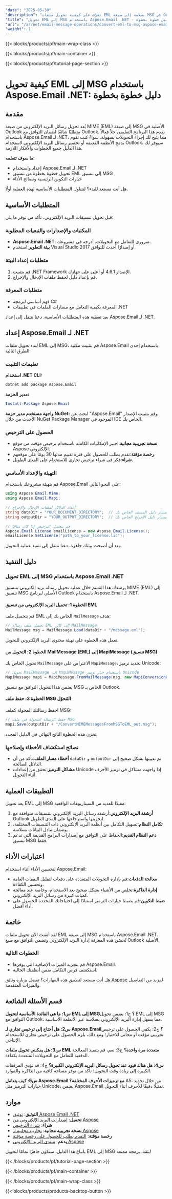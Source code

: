 ```yaml
---
"date": "2025-05-30"
"description": "تعرّف على كيفية تحويل ملفات EML بسلاسة إلى صيغة MSG في Outlook باستخدام Aspose.Email لـ .NET. يغطي هذا الدليل الشامل خطوات الإعداد والتحويل ونصائح استكشاف الأخطاء وإصلاحها."
"title": "تحويل EML إلى MSG باستخدام Aspose.Email .NET - دليل خطوة بخطوة"
"url": "/ar/net/email-message-operations/convert-eml-to-msg-aspose-email-net/"
"weight": 1
---
```


{{< blocks/products/pf/main-wrap-class >}}

{{< blocks/products/pf/main-container >}}

{{< blocks/products/pf/tutorial-page-section >}}
# كيفية تحويل EML إلى MSG باستخدام Aspose.Email .NET: دليل خطوة بخطوة

## مقدمة

يُعد تحويل رسائل البريد الإلكتروني من صيغة MIME (EML) إلى صيغة MSG الأصلية في Outlook متطلبًا شائعًا لضمان التوافق مع Outlook. يقدم هذا البرنامج التعليمي حلاً فعالاً باستخدام Aspose.Email لـ .NET، مما يتيح لك إجراء التحويلات بسهولة. سواءً كنت تقوم بدمج الأنظمة القديمة أو تحضير رسائل البريد الإلكتروني لاستخدام Outlook، سيوفر لك هذا الدليل جميع الخطوات والأفكار اللازمة.

**ما سوف تتعلمه:**
- إعداد واستخدام Aspose.Email لـ .NET
- تحويل خطوة بخطوة من تنسيق EML إلى تنسيق MSG
- خيارات التكوين الرئيسية ونصائح الأداء

هل أنت مستعد للبدء؟ لنتناول المتطلبات الأساسية لهذه العملية أولًا.

## المتطلبات الأساسية

قبل تحويل تنسيقات البريد الإلكتروني، تأكد من توفر ما يلي:

### المكتبات والإصدارات والتبعيات المطلوبة

- **Aspose.Email .NET**: ضروري للتعامل مع التحويلات. أدرجه في مشروعك.
- **بيئة التطوير**:استخدم Visual Studio 2017 أو إصدارًا أحدث للتوافق.

### متطلبات إعداد البيئة

1. قم بتثبيت .NET Framework الإصدار 4.6.1 أو أعلى على جهازك.
2. قم بإعداد دليل لحفظ ملفات الإدخال والإخراج.

### متطلبات المعرفة

- فهم أساسي لبرمجة C#
- المعرفة بكيفية التعامل مع مسارات الملفات في تطبيقات .NET

بعد تغطية هذه المتطلبات الأساسية، دعنا ننتقل إلى إعداد Aspose.Email لـ .NET.

## إعداد Aspose.Email لـ .NET

لبدء تحويل ملفات EML إلى MSG، قم بتثبيت مكتبة Aspose.Email باستخدام إحدى الطرق التالية:

### تعليمات التثبيت

**استخدام .NET CLI:**
```bash
dotnet add package Aspose.Email
```

**مدير الحزمة:**
```powershell
Install-Package Aspose.Email
```

**واجهة مستخدم مدير حزمة NuGet:**
ابحث عن "Aspose.Email" وقم بتثبيت الإصدار الأحدث من خلال NuGet Package Manager الموجود في IDE الخاص بك.

### الحصول على الترخيص

- **نسخة تجريبية مجانية**:اختبر الإمكانيات الكاملة باستخدام ترخيص مؤقت من موقع Aspose الإلكتروني.
- **رخصة مؤقتة**:تقدم بطلب للحصول على فترة تقييم مدتها 30 يومًا على موقعهم.
- **شراء**:فكر في شراء ترخيص تجاري للاستخدام على المدى الطويل.

### التهيئة والإعداد الأساسي

قم بتهيئة مشروعك باستخدام Aspose.Email على النحو التالي:

```csharp
using Aspose.Email.Mime;
using Aspose.Email.Mapi;

// إعداد الدلائل لملفات الإدخال والإخراج
string dataDir = "YOUR_DOCUMENT_DIRECTORY";  // استبدل بمسار دليل المستند الخاص بك
string outputDir = "YOUR_OUTPUT_DIRECTORY";  // استبدله بمسار دليل الإخراج الخاص بك

// قم بتحميل الترخيص إذا كان متاحًا
Aspose.Email.License emailLicense = new Aspose.Email.License();
emailLicense.SetLicense("path_to_your_license.lic");
```
بعد أن أصبحت بيئتك جاهزة، دعنا ننتقل إلى تنفيذ عملية التحويل.

## دليل التنفيذ

### تحويل EML إلى MSG باستخدام Aspose.Email .NET

يرشدك هذا القسم خلال عملية تحويل رسالة بريد إلكتروني بتنسيق MIME (EML) إلى تنسيق MSG الأصلي لبرنامج Outlook باستخدام Aspose.Email لـ .NET. 

#### الخطوة 1: تحميل البريد الإلكتروني من تنسيق EML

قم بتحميل ملف EML الخاص بك إلى `MailMessage` هدف:

```csharp
// تحميل ملف رسالة EML إلى كائن MailMessage
MailMessage msg = MailMessage.Load(dataDir + "/message.eml");
```
تعمل هذه الخطوة على تهيئة محتوى البريد الإلكتروني للتحويل.

#### الخطوة 2: التحويل من MailMessage (EML) إلى MapiMessage (تنسيق MSG)

تحويل الخاص بك `MailMessage` الاعتراض على `MapiMessage`، تحديد ترميز Unicode:

```csharp
// تحويل MailMessage إلى MapiMessage باستخدام خيار ترميز Unicode
MapiMessage mapi = MapiMessage.FromMailMessage(msg, new MapiConversionOptions(OutlookMessageFormat.Unicode));
```
يضمن هذا التحويل التوافق مع تنسيق MSG الخاص بـ Outlook.

#### الخطوة 3: حفظ ملف MSG المُحوّل

احفظ رسالتك المحولة كملف MSG:

```csharp
// حفظ الرسالة المحولة في ملف MSG
mapi.Save(outputDir + "/ConvertMIMEMessagesFromMSGToEML_out.msg");
```
تخزن هذه الخطوة الناتج النهائي في الدليل المحدد.

### نصائح استكشاف الأخطاء وإصلاحها

- **أخطاء مسار الملف**:تأكد من أن `dataDir` و `outputDir` تم تعيينها بشكل صحيح إلى الدلائل الصالحة.
- **مشاكل الترميز**:تحقق من إعدادات Unicode إذا واجهت مشاكل في ترميز الأحرف أثناء التحويل.

## التطبيقات العملية

يعد تحويل EML إلى MSG مفيدًا للعديد من السيناريوهات الواقعية:

1. **أرشفة البريد الإلكتروني**:أرشفة رسائل البريد الإلكتروني بتنسيقات متوافقة مع Outlook لتخزينها واسترجاعها على المدى الطويل.
2. **تكامل النظام**:تسهيل التكامل بين أنظمة البريد الإلكتروني ذات التنسيقات المختلفة، وضمان تبادل البيانات بسلاسة.
3. **دعم النظام القديم**:الحفاظ على التوافق مع إصدارات البرامج القديمة التي تدعم تنسيق MSG فقط.

## اعتبارات الأداء

لتحسين الأداء أثناء استخدام Aspose.Email:

- **معالجة الدفعات**:قم بإدارة التحويلات المتعددة على دفعات لتقليل النفقات العامة وتحسين الكفاءة.
- **إدارة الذاكرة**:تخلص من الأشياء بشكل صحيح بعد الاستخدام، وخاصة عند معالجة كميات كبيرة من رسائل البريد الإلكتروني.
- **ضبط التكوين**:قم بضبط خيارات الترميز استنادًا إلى احتياجاتك المحددة للحصول على أداء أفضل.

## خاتمة

لقد أتقنتَ الآن تحويل ملفات EML إلى صيغة MSG باستخدام Aspose.Email .NET. تُحسّن هذه المعرفة إدارة البريد الإلكتروني وتضمن التوافق مع صيغ Outlook الأصلية. 

### الخطوات التالية

- قم بتجربة الميزات الإضافية التي يوفرها Aspose.Email.
- استكشف فرص التكامل ضمن أنظمتك الحالية.

هل أنت مستعد لتطبيق هذه المهارات؟ تفضل بزيارة [وثائق Aspose](https://reference.aspose.com/email/net/) لمزيد من التفاصيل والميزات المتقدمة.

## قسم الأسئلة الشائعة

**س1: ما هي الفائدة الأساسية لتحويل EML إلى MSG؟**
ج1: يضمن تحويل EML إلى MSG التوافق مع Outlook، مما يسهل إدارة البريد الإلكتروني بسلاسة عبر الأنظمة الأساسية.

**س2: هل أحتاج إلى ترخيص تجاري لـ Aspose.Email؟**
ج2: يكفي الحصول على ترخيص تجريبي مؤقت أو مجاني للاختبار؛ ومع ذلك، يلزم الحصول على ترخيص تجاري للاستخدام الإنتاجي.

**س3: هل يمكنني تحويل ملفات EML متعددة مرة واحدة؟**
ج3: نعم، قم بتنفيذ المعالجة الدفعية للتعامل مع التحويلات المتعددة بكفاءة.

**س4: هل هناك قيود عند تحويل رسائل البريد الإلكتروني الكبيرة؟**
ج4: قد تؤدي المرفقات الكبيرة إلى زيادة وقت التحويل؛ تأكد من توفر مساحة كافية من الذاكرة والموارد.

**س5: كيف يتعامل Aspose.Email مع ترميزات الأحرف المختلفة؟**
A5: من خلال تحديد خيارات الترميز مثل Unicode، يضمن Aspose.Email تمثيلًا دقيقًا للأحرف أثناء التحويل.

## موارد

- **التوثيق**: [توثيق Aspose Email .NET](https://reference.aspose.com/email/net/)
- **تحميل**: [إصدارات البريد الإلكتروني من Aspose](https://releases.aspose.com/email/net/)
- **شراء**: [شراء الترخيص](https://purchase.aspose.com/buy)
- **نسخة تجريبية مجانية**: [تجارب مجانية لـ Aspose](https://releases.aspose.com/email/net/)
- **رخصة مؤقتة**: [التقدم بطلب للحصول على رخصة مؤقتة](https://purchase.aspose.com/temporary-license/)
- **يدعم**: [منتدى البريد الإلكتروني Aspose](https://forum.aspose.com/c/email/10)

باتباع هذا الدليل، ستكون جاهزًا تمامًا لتحويل EML إلى MSG بثقة. برمجة ممتعة!

{{< /blocks/products/pf/tutorial-page-section >}}

{{< /blocks/products/pf/main-container >}}

{{< /blocks/products/pf/main-wrap-class >}}

{{< blocks/products/products-backtop-button >}}